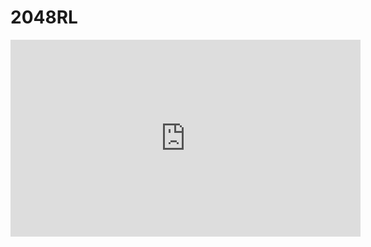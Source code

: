# 2048RL

<iframe width="560" height="315" src="https://www.youtube.com/embed/OyCN04p-uS8" title="YouTube video player" frameborder="0" allow="accelerometer; autoplay; clipboard-write; encrypted-media; gyroscope; picture-in-picture" allowfullscreen></iframe>
